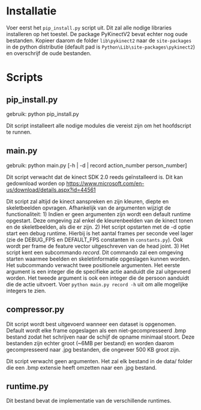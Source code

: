 # Installatie

Voer eerst het `pip_install.py` script uit. Dit zal alle nodige libraries installeren op het toestel. De package PyKinectV2 bevat echter nog oude bestanden.
Kopieer daarom de folder `lib\pykinect2` naar de `site-packages` in de python distributie (default pad is `Python\Lib\site-packages\pykinect2`) en overschrijf de oude bestanden.

# Scripts

## pip_install.py

gebruik: python pip_install.py

Dit script installeert alle nodige modules die vereist zijn om het hoofdscript te runnen.

## main.py

gebruik: python main.py [-h | -d | record action_number person_number]

Dit script verwacht dat de kinect SDK 2.0 reeds geïnstalleerd is. Dit kan gedownload worden op https://www.microsoft.com/en-us/download/details.aspx?id=44561

Dit script zal altijd de kinect aanspreken en zijn kleuren, diepte en skeletbeelden opvragen. Afhankelijk van de argumenten wijzigt de functionaliteit:
    1) Indien er geen argumenten zijn wordt een default runtime opgestart. Deze omgeving zal enkel de kleurenbeelden van de kinect tonen en de skeletbeelden, als die er zijn.
    2) Het script opstarten met de -d optie start een debug runtime. Hierbij is het aantal frames per seconde veel lager (zie de DEBUG_FPS en DEFAULT_FPS constanten in `constants.py`). Ook wordt per frame de feature vector uitgeschreven van de head joint.
    3) Het script kent een subcommando _record_. Dit commando zal een omgeving starten waarmee beelden en skeletinformatie opgeslagen kunnen worden. Het subcommando verwacht twee positionele argumenten. Het eerste argument is een integer die de specifieke actie aanduidt die zal uitgevoerd worden. Het tweede argument is ook een integer die de persoon aanduidt die de actie uitvoert. Voer `python main.py record -h` uit om alle mogelijke integers te zien.

## compressor.py

Dit script wordt best uitgevoerd wanneer een dataset is opgenomen. Default wordt elke frame opgeslagen als een niet-gecompresseerd .bmp bestand zodat het schrijven naar de schijf de opname minimaal stoort. Deze bestanden zijn echter groot (~6MB per bestand) en worden daarom gecompresseerd naar .jpg bestanden, die ongeveer 500 KB groot zijn.

Dit script verwacht geen argumenten. Het zal elk bestand in de data/ folder die een .bmp extensie heeft omzetten naar een .jpg bestand.

## runtime.py

Dit bestand bevat de implementatie van de verschillende runtimes.